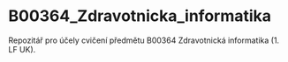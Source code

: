 # B00364_Zdravotnicka_informatika
Repozitář pro účely cvičení předmětu B00364 Zdravotnická informatika (1. LF UK).
